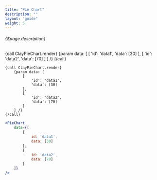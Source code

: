 ```yaml
---
title: "Pie Chart"
description: ""
layout: "guide"
weight: 5
---
```


###### {$page.description}

<article id="1">

{call ClayPieChart.render}
	{param data: [
		[
			'id': 'data1',
			'data': [30]
		],
		[
			'id': 'data2',
			'data': [70]
		]
	] /}
{/call}

```soy
{call ClayPieChart.render}
	{param data: [
		[
			'id': 'data1',
			'data': [30]
		],
		[
			'id': 'data2',
			'data': [70]
		]
	] /}
{/call}
```

```jsx
<PieChart
	data={[
		{
			id: 'data1',
			data: [30]
		},
		{
			id: 'data2',
			data: [70]
		}
	]}
/>
```

</article>
